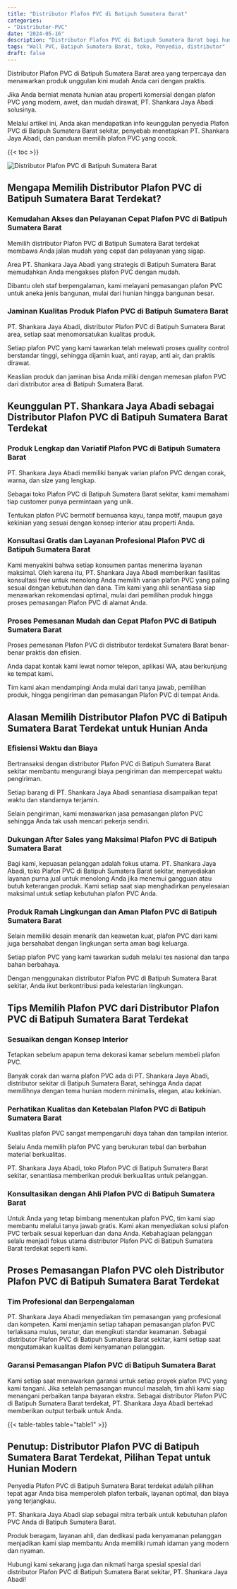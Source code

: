 ```yaml
---
title: "Distributor Plafon PVC di Batipuh Sumatera Barat"
categories: 
- "Distributor-PVC"
date: "2024-05-16"
description: "Distributor Plafon PVC di Batipuh Sumatera Barat bagi hunian, office, serta toko. Panel berkualitas, pilihan motif, variasi warna elegan, beserta layanan instalasi ditangani oleh tenaga ahli ahli serta garansi resmi!|Servis penjualan Plafon PVC di Batipuh Sumatera Barat bagi keperluan tempat tinggal, kantor, maupun toko, dengan panel berkualitas dan penempatan oleh tim berpengalaman dan jaminan resmi.|Solusi Plafon PVC di Batipuh Sumatera Barat yang terbukti untuk tempat tinggal, office, dan toko, dengan panel unggulan dan instalasi dikerjakan oleh teknisi berpengalaman dan garansi resmi.|Distribusi Plafon PVC di Batipuh Sumatera Barat bagi rumah, office, serta ritel, dengan produk berkualitas dan penempatan ditangani oleh tenaga ahli ahli, lengkap beserta garansi resmi.}"
tags: "Wall PVC, Batipuh Sumatera Barat, toko, Penyedia, distributor"
draft: false
---
```


Distributor Plafon PVC di Batipuh Sumatera Barat area yang terpercaya dan menawarkan produk unggulan kini mudah Anda cari dengan praktis.

Jika Anda berniat menata hunian atau properti komersial dengan plafon PVC yang modern, awet, dan mudah dirawat, PT. Shankara Jaya Abadi solusinya.

Melalui artikel ini, Anda akan mendapatkan info keunggulan penyedia Plafon PVC di Batipuh Sumatera Barat sekitar, penyebab menetapkan PT. Shankara Jaya Abadi, dan panduan memilih plafon PVC yang cocok.

{{< toc >}}

![Distributor Plafon PVC di Batipuh Sumatera Barat](/images/Distributor-PVC/Distributor-Plafon-PVC-di-Batipuh-Sumatera-Barat.png)


## Mengapa Memilih Distributor Plafon PVC di Batipuh Sumatera Barat Terdekat?

### Kemudahan Akses dan Pelayanan Cepat Plafon PVC di Batipuh Sumatera Barat

Memilih distributor Plafon PVC di Batipuh Sumatera Barat terdekat membawa Anda jalan mudah yang cepat dan pelayanan yang sigap.

Area PT. Shankara Jaya Abadi yang strategis di Batipuh Sumatera Barat memudahkan Anda mengakses plafon PVC dengan mudah.

Dibantu oleh staf berpengalaman, kami melayani pemasangan plafon PVC untuk aneka jenis bangunan, mulai dari hunian hingga bangunan besar.

### Jaminan Kualitas Produk Plafon PVC di Batipuh Sumatera Barat

PT. Shankara Jaya Abadi, distributor Plafon PVC di Batipuh Sumatera Barat area, setiap saat menomorsatukan kualitas produk.

Setiap plafon PVC yang kami tawarkan telah melewati proses quality control berstandar tinggi, sehingga dijamin kuat, anti rayap, anti air, dan praktis dirawat.

Keaslian produk dan jaminan bisa Anda miliki dengan memesan plafon PVC dari distributor area di Batipuh Sumatera Barat.

## Keunggulan PT. Shankara Jaya Abadi sebagai Distributor Plafon PVC di Batipuh Sumatera Barat Terdekat

### Produk Lengkap dan Variatif Plafon PVC di Batipuh Sumatera Barat

PT. Shankara Jaya Abadi memiliki banyak varian plafon PVC dengan corak, warna, dan size yang lengkap.

Sebagai toko Plafon PVC di Batipuh Sumatera Barat sekitar, kami memahami tiap customer punya permintaan yang unik.

Tentukan plafon PVC bermotif bernuansa kayu, tanpa motif, maupun gaya kekinian yang sesuai dengan konsep interior atau properti Anda.

### Konsultasi Gratis dan Layanan Profesional Plafon PVC di Batipuh Sumatera Barat

Kami menyakini bahwa setiap konsumen pantas menerima layanan maksimal. Oleh karena itu, PT. Shankara Jaya Abadi memberikan fasilitas konsultasi free untuk menolong Anda memilih varian plafon PVC yang paling sesuai dengan kebutuhan dan dana. Tim kami yang ahli senantiasa siap menawarkan rekomendasi optimal, mulai dari pemilihan produk hingga proses pemasangan Plafon PVC di alamat Anda.

### Proses Pemesanan Mudah dan Cepat Plafon PVC di Batipuh Sumatera Barat

Proses pemesanan Plafon PVC di distributor terdekat Sumatera Barat benar-benar praktis dan efisien.

Anda dapat kontak kami lewat nomor telepon, aplikasi WA, atau berkunjung ke tempat kami.

Tim kami akan mendampingi Anda mulai dari tanya jawab, pemilihan produk, hingga pengiriman dan pemasangan Plafon PVC di tempat Anda.

## Alasan Memilih Distributor Plafon PVC di Batipuh Sumatera Barat Terdekat untuk Hunian Anda

### Efisiensi Waktu dan Biaya

Bertransaksi dengan distributor Plafon PVC di Batipuh Sumatera Barat sekitar membantu mengurangi biaya pengiriman dan mempercepat waktu pengiriman.

Setiap barang di PT. Shankara Jaya Abadi senantiasa disampaikan tepat waktu dan standarnya terjamin.

Selain pengiriman, kami menawarkan jasa pemasangan plafon PVC sehingga Anda tak usah mencari pekerja sendiri.

### Dukungan After Sales yang Maksimal Plafon PVC di Batipuh Sumatera Barat

Bagi kami, kepuasan pelanggan adalah fokus utama. PT. Shankara Jaya Abadi, toko Plafon PVC di Batipuh Sumatera Barat sekitar, menyediakan layanan purna jual untuk menolong Anda jika menemui gangguan atau butuh keterangan produk. Kami setiap saat siap menghadirkan penyelesaian maksimal untuk setiap kebutuhan plafon PVC Anda.

### Produk Ramah Lingkungan dan Aman Plafon PVC di Batipuh Sumatera Barat

Selain memiliki desain menarik dan keawetan kuat, plafon PVC dari kami juga bersahabat dengan lingkungan serta aman bagi keluarga.

Setiap plafon PVC yang kami tawarkan sudah melalui tes nasional dan tanpa bahan berbahaya.

Dengan menggunakan distributor Plafon PVC di Batipuh Sumatera Barat sekitar, Anda ikut berkontribusi pada kelestarian lingkungan.

## Tips Memilih Plafon PVC dari Distributor Plafon PVC di Batipuh Sumatera Barat Terdekat

### Sesuaikan dengan Konsep Interior

Tetapkan sebelum apapun tema dekorasi kamar sebelum membeli plafon PVC.

Banyak corak dan warna plafon PVC ada di PT. Shankara Jaya Abadi, distributor sekitar di Batipuh Sumatera Barat, sehingga Anda dapat memilihnya dengan tema hunian modern minimalis, elegan, atau kekinian.

### Perhatikan Kualitas dan Ketebalan Plafon PVC di Batipuh Sumatera Barat

Kualitas plafon PVC sangat mempengaruhi daya tahan dan tampilan interior.

Selalu Anda memilih plafon PVC yang berukuran tebal dan berbahan material berkualitas.

PT. Shankara Jaya Abadi, toko Plafon PVC di Batipuh Sumatera Barat sekitar, senantiasa memberikan produk berkualitas untuk pelanggan.

### Konsultasikan dengan Ahli Plafon PVC di Batipuh Sumatera Barat

Untuk Anda yang tetap bimbang menentukan plafon PVC, tim kami siap membantu melalui tanya jawab gratis. Kami akan menyediakan solusi plafon PVC terbaik sesuai keperluan dan dana Anda. Kebahagiaan pelanggan selalu menjadi fokus utama distributor Plafon PVC di Batipuh Sumatera Barat terdekat seperti kami.

## Proses Pemasangan Plafon PVC oleh Distributor Plafon PVC di Batipuh Sumatera Barat Terdekat

### Tim Profesional dan Berpengalaman

PT. Shankara Jaya Abadi menyediakan tim pemasangan yang profesional dan kompeten. Kami menjamin setiap tahapan pemasangan plafon PVC terlaksana mulus, teratur, dan mengikuti standar keamanan. Sebagai distributor Plafon PVC di Batipuh Sumatera Barat sekitar, kami setiap saat mengutamakan kualitas demi kenyamanan pelanggan.

### Garansi Pemasangan Plafon PVC di Batipuh Sumatera Barat

Kami setiap saat menawarkan garansi untuk setiap proyek plafon PVC yang kami tangani. Jika setelah pemasangan muncul masalah, tim ahli kami siap menangani perbaikan tanpa bayaran ekstra. Sebagai distributor Plafon PVC di Batipuh Sumatera Barat terdekat, PT. Shankara Jaya Abadi bertekad memberikan output terbaik untuk Anda.

{{< table-tables table="table1" >}}

## Penutup: Distributor Plafon PVC di Batipuh Sumatera Barat Terdekat, Pilihan Tepat untuk Hunian Modern

Penyedia Plafon PVC di Batipuh Sumatera Barat terdekat adalah pilihan tepat agar Anda bisa memperoleh plafon terbaik, layanan optimal, dan biaya yang terjangkau.

PT. Shankara Jaya Abadi siap sebagai mitra terbaik untuk kebutuhan plafon PVC Anda di Batipuh Sumatera Barat.

Produk beragam, layanan ahli, dan dedikasi pada kenyamanan pelanggan menjadikan kami siap membantu Anda memiliki rumah idaman yang modern dan nyaman.

Hubungi kami sekarang juga dan nikmati harga spesial spesial dari distributor Plafon PVC di Batipuh Sumatera Barat sekitar, PT. Shankara Jaya Abadi!